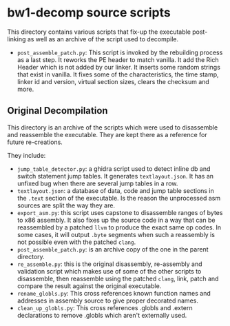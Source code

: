 # bw1-decomp source scripts

This directory contains various scripts that fix-up the executable post-linking as well as an archive of the script used to decompile.

* `post_assemble_patch.py`: This script is invoked by the rebuilding process as a last step. It reworks the PE header to match vanilla. It add the Rich Header which is not added by our linker. It inserts some random strings that exist in vanilla. It fixes some of the characteristics, the time stamp, linker id and version, virtual section sizes, clears the checksum and more.

## Original Decompilation

This directory is an archive of the scripts which were used to disassemble and reassemble the executable. They are kept there as a reference for future re-creations.

They include:
* `jump_table_detector.py`: a ghidra script used to detect inline db and switch statement jump tables. It generates `textlayout.json`. It has an unfixed bug when there are several jump tables in a row.
* `textlayout.json`: a database of data, code and jump table sections in the `.text` section of the executable. Is the reason the unprocessed asm sources are split the way they are.
* `export_asm.py`: this script uses capstone to disassemble ranges of bytes to x86 assembly. It also fixes up the source code in a way that can be reassembled by a patched `llvm` to produce the exact same op codes. In some cases, it will output `.byte` segments when such a reassembly is not possible even with the patched `clang`.
* `post_assemble_patch.py`: is an archive copy of the one in the parent directory.
* `re_assemble.py`: this is the original disassembly, re-assembly and validation script which makes use of some of the other scripts to disassemble, then reassemble using the patched `clang`, link, patch and compare the result against the original executable.
* `rename_globls.py`: This cross references known function names and addresses in assembly source to give proper decorated names.
* `clean_up_globls.py`: This cross references .globls and .extern declarations to remove .globls which aren't externally used.
